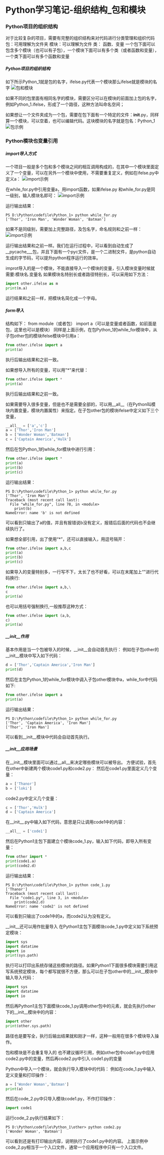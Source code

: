 # Python学习笔记-组织结构_包和模块
### Python项目的组织结构 
对于比较复杂的项目，需要有完整的组织结构来对代码进行分类管理和组织代码
包：可用理解为文件夹
模块：可以理解为文件
类：
函数、变量
一个包下面可以包含多个模块（也可以有子包），一个模块下面可以有多个类（或者函数和变量），一个类下面可以有多个函数和变量
##### Python项目的组织结构 
如下所示Python_1就是包的名字，ifelse.py代表一个模块那么ifelse就是模块的名字
![包和模块](包和模块名称.png)

如果不同的包里面有相同名字的模块，需要区分可以在模块的前面加上包的名字，例如Python_1.ifelse，形成了一个路径，这种方法叫命名空间；

如果想让一个文件夹成为一个包，需要在包下面有一个特定的文件：__init__.py，同样算一个模块，可以空着，也可以编辑代码。这块模块的名字就是包名：Python_1
![包示例](包示例.png)
### Python模块也变量引用
##### import导入方式
一个项目一般是多个包和多个模块之间的相互调用构成的，在其中一个模块里面定义了一个变量，可以在另外一个模块中使用，不需要重复定义，例如在ifelse.py中定义a：
![import示例](import示例-1.png)

在while_for.py中引用变量a，用import函数，如果ifelse.py 和while_for.py是同一级别，输入模块名即可：
![import示例](import示例-2.png)

运行输出结果：
```shell
PS D:\Python\codefile\Python_1> python while_for.py
['Thor', 'Iron Man', 'Wonder Woman', 'Batman']
```
如果不是同级别，需要加上完整路径，及包名字，命名规则和之前一样：
![import示例](import示例-3.png)

运行输出结果和之前一样。我们在运行过程中，可以看到自动生成了__pycache___包，并且下面有一个pyc文件，是一个二进制文件，是python自动生成的字节码，可以提升python程序运行的效率。

improt导入的是一个模块，不能直接导入一个模块的变量，引入模块变量时候就需要:模块名.变量名
如果模块名特别长或者路径特别长，可以采用如下方法：
```python
import other.ifelse as m
print(m.a)
```
运行结果和之前一样，把模块名简化成一个字母。
##### form导入
结构如下：
from module（或者包） import a（可以是变量或者函数，如前面是包，这里也可以是模块）
同样是上面示例，在包Python_1的while_for模块中，从子包other包的模块ifelse模块中引用a：
```python
from other.ifelse import a
print(a)
```
执行后输出结果和之前一致。

如果想导入所有的变量，可以用"*"来代替：
```python
from other.ifelse import *
print(a)
```
执行后输出结果和之前一致。

如果需要导入很多变量，但是也不是需要全部的，可以用__all__（在Python叫模块内置变量，模块内置属性）来指定。在子包other包的模块ifelse中定义如下三个变量，
```python
__all__ = ['a','c']
a = ['Thor','Iron Man']
b = ['Wonder Woman','Batman']
c = ['Captain America','Hulk']
```
然后在包Python_1的while_for模块中进行引用：
```python
from other.ifelse import *
print(a)
print(b)
print(c)
```
运行输出结果：
```shell
PS D:\Python\codefile\Python_1> python while_for.py
['Thor', 'Iron Man']
Traceback (most recent call last):
  File "while_for.py", line 78, in <module>
    print(b)
NameError: name 'b' is not defined
```
可以看到只输出了a的值，并且有报错说b没有定义，报错后后面的代码也不会继续执行了。

如果想全部引用，出了使用“*”，还可以直接输入，用逗号隔开：
```python
from other.ifelse import a,b,c
print(a)
print(b)
print(c)
```
如果导入的变量特别多，一行写不下，太长了也不好看，可以在末尾加上“\"进行代码换行:
```python
from other.ifelse import a,b,\
c
print(a)
```
也可以用括号强制换行,一般推荐这种方式：
```python
from other.ifelse import (a,b,
c)
print(a)
```
##### __init__作用
基本作用是当一个包被导入的时候，__init__会自动首先执行：
例如在子包other的__init__模块中写入如下代码：
```python
d = ['Thor','Captain America','Iron Man']
print(d)
```
然后在主包Python_1的while_for模块中调入子包other模块中a，while_for中代码如下:
```python
from other.ifelse import a
print(a)
```
运行输出结果：
```shell
PS D:\Python\codefile\Python_1> python while_for.py
['Thor', 'Captain America', 'Iron Man']
['Thor', 'Iron Man']
```
可以看到__init__模块中代码会自动首先执行。
##### __init__应用场景
在__init__模块里面可以通过__all__来决定哪些模块可以被导出。
方便试验，首先在other中新建两个模块code1.py和code2.py：
然后在code1.py里面定义几个变量：
```python
a = ['Thanor']
b = ['loki']
```
code2.py中定义几个变量：
```python
c = ['Thor','Hulk']
d = ['Captain America']
```
在__init__.py中输入如下代码，意思是只让调用code1中的内容：
```python
__all__ = ['code1']
```
然后在Python1主包下面建立个模块code_1.py，输入如下代码，即导入所有变量：
```python
from other import *
print(code1.a)
print(code2.d)
```
运行输出结果：
```shell
PS D:\Python\codefile\Python_1> python code_1.py
['Thanor']
Traceback (most recent call last):
  File "code1.py", line 3, in <module>
    print(code2.d)
NameError: name 'code2' is not defined
```
可以看到只输出了code1中的a，而code2认为没有定义。

__init__还可以用作批量导入
在Python1主包下面模块code_1.py中定义如下系统预定模块：
```python
import sys
import datatime
import io
print(sys.path)
```
执行可以打印出系统存储这些模块的路径。如果Python1下面很多模块需要引用这写系统预定模块，每个都写就很不方便，那么可以在子包other中的__init__模块中输入导入代码：
```python
import sys
import datatime
import io
```
然后再Python1主包下面模块code_1.py调用other包中的元素，就会先执行other下的__init__模块中的内容：
```python
import other
print(other.sys.path)
```
路径也是要写全，执行后输出结果就和刚才一样，这种一般用在很多个模块导入操作。

包和模块是不会重复导入的
也不建议循环引用，例如other包中code1.py中应用 code2.py中的变量，然后再code2.py中引入 code1.py的变量

Python中导入一个模块，就会执行导入模块中的代码：
例如在code_1.py中输入定义变量和打印操作：
```python
a = ['Wonder Woman','Batman']
print(a)
```
然后在code_2.py中只导入模块code1.py，不作打印操作：
```python
import code1
```
运行code_2.py执行结果如下：
```shell
PS D:\Python\codefile\Python_1\other> python code2.py
['Wonder Woman', 'Batman']
```
可以看到还是有打印输出内容，说明执行了code1.py中的内容。
上面示例中code_2.py相当于一个入口文件，通常一个应用程序中只有一个入口文件。
